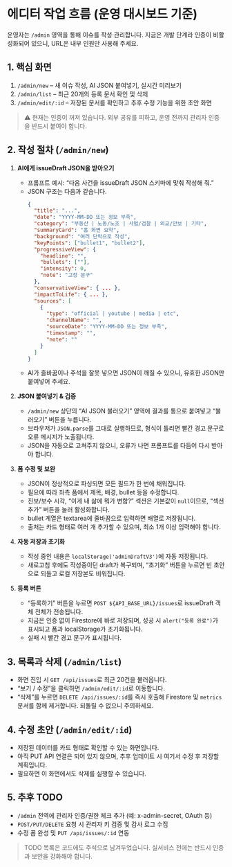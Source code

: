 # 에디터 작업 흐름 (운영 대시보드 기준)

운영자는 `/admin` 영역을 통해 이슈를 작성·관리합니다. 지금은 개발 단계라 인증이 비활성화되어 있으니, URL은 내부 인원만 사용해 주세요.

## 1. 핵심 화면

1. `/admin/new` – 새 이슈 작성, AI JSON 붙여넣기, 실시간 미리보기
2. `/admin/list` – 최근 20개의 등록 문서 확인 및 삭제
3. `/admin/edit/:id` – 저장된 문서를 확인하고 추후 수정 기능을 위한 초안 화면

> ⚠️ 현재는 인증이 꺼져 있습니다. 외부 공유를 피하고, 운영 전까지 관리자 인증을 반드시 붙여야 합니다.

## 2. 작성 절차 (`/admin/new`)

1. **AI에게 issueDraft JSON을 받아오기**
   - 프롬프트 예시: “다음 사건을 issueDraft JSON 스키마에 맞춰 작성해 줘.”
   - JSON 구조는 다음과 같습니다.
     ```json
     {
       "title": "...",
       "date": "YYYY-MM-DD 또는 정보 부족",
       "category": "부동산 | 노동/노조 | 사법/검찰 | 외교/안보 | 기타",
       "summaryCard": "홈 화면 요약",
       "background": "여러 단락으로 작성",
       "keyPoints": ["bullet1", "bullet2"],
       "progressiveView": {
         "headline": "",
         "bullets": [""],
         "intensity": 0,
         "note": "고정 문구"
       },
       "conservativeView": { ... },
       "impactToLife": { ... },
       "sources": [
         {
           "type": "official | youtube | media | etc",
           "channelName": "",
           "sourceDate": "YYYY-MM-DD 또는 정보 부족",
           "timestamp": "",
           "note": ""
         }
       ]
     }
     ```
   - AI가 줄바꿈이나 주석을 잘못 넣으면 JSON이 깨질 수 있으니, 유효한 JSON만 붙여넣어 주세요.

2. **JSON 붙여넣기 & 검증**
   - `/admin/new` 상단의 “AI JSON 불러오기” 영역에 결과를 통으로 붙여넣고 “불러오기” 버튼을 누릅니다.
   - 브라우저가 `JSON.parse`를 그대로 실행하므로, 형식이 틀리면 빨간 경고 문구로 오류 메시지가 노출됩니다.
   - JSON을 자동으로 고쳐주지 않으니, 오류가 나면 프롬프트를 다듬어 다시 받아야 합니다.

3. **폼 수정 및 보완**
   - JSON이 정상적으로 파싱되면 모든 필드가 한 번에 채워집니다.
   - 필요에 따라 좌측 폼에서 제목, 배경, bullet 등을 수정합니다.
   - 진보/보수 시각, “이게 내 삶에 뭐가 변함?” 섹션은 기본값이 `null`이므로, “섹션 추가” 버튼을 눌러 활성화합니다.
   - bullet 계열은 textarea에 줄바꿈으로 입력하면 배열로 저장됩니다.
   - 출처는 카드 형태로 여러 개 추가할 수 있으며, 최소 1개 이상 입력해야 합니다.

4. **자동 저장과 초기화**
   - 작성 중인 내용은 `localStorage('adminDraftV3')`에 자동 저장됩니다.
   - 새로고침 후에도 작성중이던 draft가 복구되며, “초기화” 버튼을 누르면 빈 초안으로 되돌고 로컬 저장본도 비워집니다.

5. **등록 버튼**
   - “등록하기” 버튼을 누르면 `POST ${API_BASE_URL}/issues`로 issueDraft 객체 전체가 전송됩니다.
   - 지금은 인증 없이 Firestore에 바로 저장되며, 성공 시 `alert("등록 완료")`가 표시되고 폼과 localStorage가 초기화됩니다.
   - 실패 시 빨간 경고 문구가 표시됩니다.

## 3. 목록과 삭제 (`/admin/list`)

- 화면 진입 시 `GET /api/issues`로 최근 20건을 불러옵니다.
- “보기 / 수정”을 클릭하면 `/admin/edit/:id`로 이동합니다.
- “삭제”를 누르면 `DELETE /api/issues/:id`를 즉시 호출해 Firestore 및 `metrics` 문서를 함께 제거합니다. 되돌릴 수 없으니 주의하세요.

## 4. 수정 초안 (`/admin/edit/:id`)

- 저장된 데이터를 카드 형태로 확인할 수 있는 화면입니다.
- 아직 PUT API 연결은 되어 있지 않으며, 추후 업데이트 시 여기서 수정 후 저장할 계획입니다.
- 필요하면 이 화면에서도 삭제를 실행할 수 있습니다.

## 5. 추후 TODO

- `/admin` 전역에 관리자 인증/권한 체크 추가 (예: x-admin-secret, OAuth 등)
- `POST/PUT/DELETE` 요청 시 관리자 키 검증 및 감사 로그 수집
- 수정 폼 완성 및 `PUT /api/issues/:id` 연동

> TODO 목록은 코드에도 주석으로 남겨두었습니다. 실서비스 전에는 반드시 인증과 보안을 강화해야 합니다.
